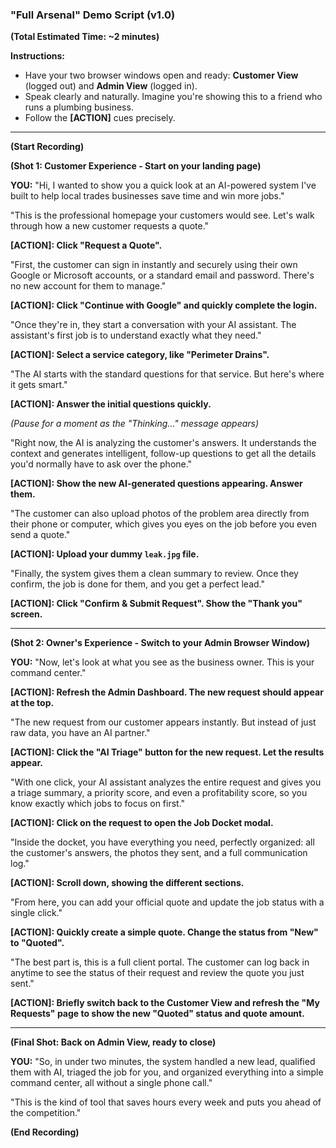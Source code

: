 ### **"Full Arsenal" Demo Script (v1.0)**

**(Total Estimated Time: ~2 minutes)**

**Instructions:**
*   Have your two browser windows open and ready: **Customer View** (logged out) and **Admin View** (logged in).
*   Speak clearly and naturally. Imagine you're showing this to a friend who runs a plumbing business.
*   Follow the **[ACTION]** cues precisely.

---

**(Start Recording)**

**(Shot 1: Customer Experience - Start on your landing page)**

**YOU:**
"Hi, I wanted to show you a quick look at an AI-powered system I've built to help local trades businesses save time and win more jobs."

"This is the professional homepage your customers would see. Let's walk through how a new customer requests a quote."

**[ACTION]: Click "Request a Quote".**

"First, the customer can sign in instantly and securely using their own Google or Microsoft accounts, or a standard email and password. There's no new account for them to manage."

**[ACTION]: Click "Continue with Google" and quickly complete the login.**

"Once they're in, they start a conversation with your AI assistant. The assistant's first job is to understand exactly what they need."

**[ACTION]: Select a service category, like "Perimeter Drains".**

"The AI starts with the standard questions for that service. But here's where it gets smart."

**[ACTION]: Answer the initial questions quickly.**

*(Pause for a moment as the "Thinking..." message appears)*

"Right now, the AI is analyzing the customer's answers. It understands the context and generates intelligent, follow-up questions to get all the details you'd normally have to ask over the phone."

**[ACTION]: Show the new AI-generated questions appearing. Answer them.**

"The customer can also upload photos of the problem area directly from their phone or computer, which gives you eyes on the job before you even send a quote."

**[ACTION]: Upload your dummy `leak.jpg` file.**

"Finally, the system gives them a clean summary to review. Once they confirm, the job is done for them, and you get a perfect lead."

**[ACTION]: Click "Confirm & Submit Request". Show the "Thank you" screen.**

---

**(Shot 2: Owner's Experience - Switch to your Admin Browser Window)**

**YOU:**
"Now, let's look at what you see as the business owner. This is your command center."

**[ACTION]: Refresh the Admin Dashboard. The new request should appear at the top.**

"The new request from our customer appears instantly. But instead of just raw data, you have an AI partner."

**[ACTION]: Click the "AI Triage" button for the new request. Let the results appear.**

"With one click, your AI assistant analyzes the entire request and gives you a triage summary, a priority score, and even a profitability score, so you know exactly which jobs to focus on first."

**[ACTION]: Click on the request to open the Job Docket modal.**

"Inside the docket, you have everything you need, perfectly organized: all the customer's answers, the photos they sent, and a full communication log."

**[ACTION]: Scroll down, showing the different sections.**

"From here, you can add your official quote and update the job status with a single click."

**[ACTION]: Quickly create a simple quote. Change the status from "New" to "Quoted".**

"The best part is, this is a full client portal. The customer can log back in anytime to see the status of their request and review the quote you just sent."

**[ACTION]: Briefly switch back to the Customer View and refresh the "My Requests" page to show the new "Quoted" status and quote amount.**

---

**(Final Shot: Back on Admin View, ready to close)**

**YOU:**
"So, in under two minutes, the system handled a new lead, qualified them with AI, triaged the job for you, and organized everything into a simple command center, all without a single phone call."

"This is the kind of tool that saves hours every week and puts you ahead of the competition."

**(End Recording)**